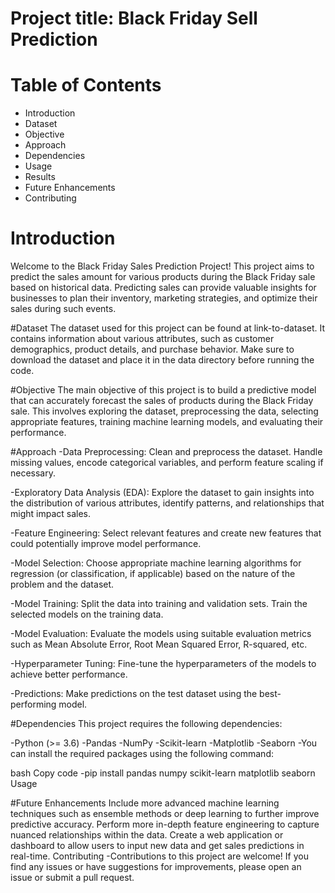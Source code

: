 # Project title: Black Friday Sell Prediction
# Table of Contents
- Introduction
- Dataset
- Objective
- Approach
- Dependencies
- Usage
- Results
- Future Enhancements
- Contributing

# Introduction
Welcome to the Black Friday Sales Prediction Project! This project aims to predict the sales amount for various products during the Black Friday sale based on historical data. Predicting sales can provide valuable insights for businesses to plan their inventory, marketing strategies, and optimize their sales during such events.

#Dataset
The dataset used for this project can be found at link-to-dataset. It contains information about various attributes, such as customer demographics, product details, and purchase behavior. Make sure to download the dataset and place it in the data directory before running the code.

#Objective
The main objective of this project is to build a predictive model that can accurately forecast the sales of products during the Black Friday sale. This involves exploring the dataset, preprocessing the data, selecting appropriate features, training machine learning models, and evaluating their performance.

#Approach
-Data Preprocessing: Clean and preprocess the dataset. Handle missing values, encode categorical variables, and perform feature scaling if necessary.

-Exploratory Data Analysis (EDA): Explore the dataset to gain insights into the distribution of various attributes, identify patterns, and relationships that might impact sales.

-Feature Engineering: Select relevant features and create new features that could potentially improve model performance.

-Model Selection: Choose appropriate machine learning algorithms for regression (or classification, if applicable) based on the nature of the problem and the dataset.

-Model Training: Split the data into training and validation sets. Train the selected models on the training data.

-Model Evaluation: Evaluate the models using suitable evaluation metrics such as Mean Absolute Error, Root Mean Squared Error, R-squared, etc.

-Hyperparameter Tuning: Fine-tune the hyperparameters of the models to achieve better performance.

-Predictions: Make predictions on the test dataset using the best-performing model.

#Dependencies
This project requires the following dependencies:

-Python (>= 3.6)
-Pandas
-NumPy
-Scikit-learn
-Matplotlib
-Seaborn
-You can install the required packages using the following command:

bash
Copy code
-pip install pandas numpy scikit-learn matplotlib seaborn
Usage

#Future Enhancements
Include more advanced machine learning techniques such as ensemble methods or deep learning to further improve predictive accuracy.
Perform more in-depth feature engineering to capture nuanced relationships within the data.
Create a web application or dashboard to allow users to input new data and get sales predictions in real-time.
Contributing
-Contributions to this project are welcome! If you find any issues or have suggestions for improvements, please open an issue or submit a pull request.
